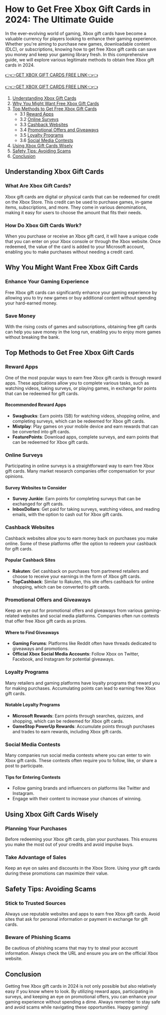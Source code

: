# How to Get Free Xbox Gift Cards in 2024: The Ultimate Guide

In the ever-evolving world of gaming, Xbox gift cards have become a valuable currency for players looking to enhance their gaming experience. Whether you're aiming to purchase new games, downloadable content (DLC), or subscriptions, knowing how to get free Xbox gift cards can save you money and keep your gaming library fresh. In this comprehensive guide, we will explore various legitimate methods to obtain free Xbox gift cards in 2024.


[👉👉GET XBOX GIFT CARDS FREE LINK👈👈](http://todaylink.site/freegiftcard/)


[👉👉GET XBOX GIFT CARDS FREE LINK👈👈](http://todaylink.site/freegiftcard/)

1. [Understanding Xbox Gift Cards](#understanding-xbox-gift-cards)
2. [Why You Might Want Free Xbox Gift Cards](#why-you-might-want-free-xbox-gift-cards)
3. [Top Methods to Get Free Xbox Gift Cards](#top-methods-to-get-free-xbox-gift-cards)
   - 3.1 [Reward Apps](#reward-apps)
   - 3.2 [Online Surveys](#online-surveys)
   - 3.3 [Cashback Websites](#cashback-websites)
   - 3.4 [Promotional Offers and Giveaways](#promotional-offers-and-giveaways)
   - 3.5 [Loyalty Programs](#loyalty-programs)
   - 3.6 [Social Media Contests](#social-media-contests)
4. [Using Xbox Gift Cards Wisely](#using-xbox-gift-cards-wisely)
5. [Safety Tips: Avoiding Scams](#safety-tips-avoiding-scams)
6. [Conclusion](#conclusion)

## Understanding Xbox Gift Cards

### What Are Xbox Gift Cards?

Xbox gift cards are digital or physical cards that can be redeemed for credit on the Xbox Store. This credit can be used to purchase games, in-game items, subscriptions, and more. They come in various denominations, making it easy for users to choose the amount that fits their needs.

### How Do Xbox Gift Cards Work?

When you purchase or receive an Xbox gift card, it will have a unique code that you can enter on your Xbox console or through the Xbox website. Once redeemed, the value of the card is added to your Microsoft account, enabling you to make purchases without needing a credit card.

## Why You Might Want Free Xbox Gift Cards

### Enhance Your Gaming Experience

Free Xbox gift cards can significantly enhance your gaming experience by allowing you to try new games or buy additional content without spending your hard-earned money.

### Save Money

With the rising costs of games and subscriptions, obtaining free gift cards can help you save money in the long run, enabling you to enjoy more games without breaking the bank.

## Top Methods to Get Free Xbox Gift Cards

### Reward Apps

One of the most popular ways to earn free Xbox gift cards is through reward apps. These applications allow you to complete various tasks, such as watching videos, taking surveys, or playing games, in exchange for points that can be redeemed for gift cards.

#### Recommended Reward Apps

- **Swagbucks**: Earn points (SB) for watching videos, shopping online, and completing surveys, which can be redeemed for Xbox gift cards.
- **Mistplay**: Play games on your mobile device and earn rewards that can be converted into gift cards.
- **FeaturePoints**: Download apps, complete surveys, and earn points that can be redeemed for Xbox gift cards.

### Online Surveys

Participating in online surveys is a straightforward way to earn free Xbox gift cards. Many market research companies offer compensation for your opinions.

#### Survey Websites to Consider

- **Survey Junkie**: Earn points for completing surveys that can be exchanged for gift cards.
- **InboxDollars**: Get paid for taking surveys, watching videos, and reading emails, with the option to cash out for Xbox gift cards.

### Cashback Websites

Cashback websites allow you to earn money back on purchases you make online. Some of these platforms offer the option to redeem your cashback for gift cards.

#### Popular Cashback Sites

- **Rakuten**: Get cashback on purchases from partnered retailers and choose to receive your earnings in the form of Xbox gift cards.
- **TopCashback**: Similar to Rakuten, this site offers cashback for online shopping, which can be converted to gift cards.

### Promotional Offers and Giveaways

Keep an eye out for promotional offers and giveaways from various gaming-related websites and social media platforms. Companies often run contests that offer free Xbox gift cards as prizes.

#### Where to Find Giveaways

- **Gaming Forums**: Platforms like Reddit often have threads dedicated to giveaways and promotions.
- **Official Xbox Social Media Accounts**: Follow Xbox on Twitter, Facebook, and Instagram for potential giveaways.

### Loyalty Programs

Many retailers and gaming platforms have loyalty programs that reward you for making purchases. Accumulating points can lead to earning free Xbox gift cards.

#### Notable Loyalty Programs

- **Microsoft Rewards**: Earn points through searches, quizzes, and shopping, which can be redeemed for Xbox gift cards.
- **GameStop PowerUp Rewards**: Accumulate points through purchases and trades to earn rewards, including Xbox gift cards.

### Social Media Contests

Many companies run social media contests where you can enter to win Xbox gift cards. These contests often require you to follow, like, or share a post to participate.

#### Tips for Entering Contests

- Follow gaming brands and influencers on platforms like Twitter and Instagram.
- Engage with their content to increase your chances of winning.

## Using Xbox Gift Cards Wisely

### Planning Your Purchases

Before redeeming your Xbox gift cards, plan your purchases. This ensures you make the most out of your credits and avoid impulse buys.

### Take Advantage of Sales

Keep an eye on sales and discounts in the Xbox Store. Using your gift cards during these promotions can maximize their value.

## Safety Tips: Avoiding Scams

### Stick to Trusted Sources

Always use reputable websites and apps to earn free Xbox gift cards. Avoid sites that ask for personal information or payment in exchange for gift cards.

### Beware of Phishing Scams

Be cautious of phishing scams that may try to steal your account information. Always check the URL and ensure you are on the official Xbox website.

## Conclusion

Getting free Xbox gift cards in 2024 is not only possible but also relatively easy if you know where to look. By utilizing reward apps, participating in surveys, and keeping an eye on promotional offers, you can enhance your gaming experience without spending a dime. Always remember to stay safe and avoid scams while navigating these opportunities. Happy gaming!
